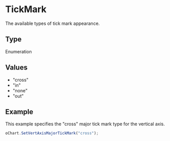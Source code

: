 # TickMark

The available types of tick mark appearance.

## Type

Enumeration

## Values

- "cross"
- "in"
- "none"
- "out"


## Example

This example specifies the "cross" major tick mark type for the vertical axis.

```javascript
oChart.SetVertAxisMajorTickMark("cross");
```
